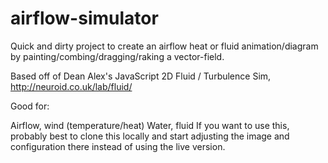 # airflow-simulator

Quick and dirty project to create an airflow heat or fluid animation/diagram by painting/combing/dragging/raking a vector-field.

Based off of Dean Alex's JavaScript 2D Fluid / Turbulence Sim, http://neuroid.co.uk/lab/fluid/

Good for:

Airflow, wind (temperature/heat)
Water, fluid
If you want to use this, probably best to clone this locally and start adjusting the image and configuration there instead of using the live version.